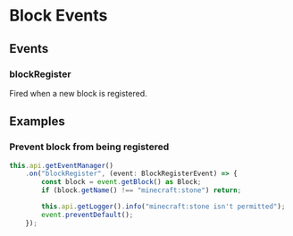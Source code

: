 # Block Events

## Events

### blockRegister

Fired when a new block is registered.

## Examples

### Prevent block from being registered

```typescript
this.api.getEventManager()
    .on("blockRegister", (event: BlockRegisterEvent) => {
        const block = event.getBlock() as Block;
        if (block.getName() !== "minecraft:stone") return;

        this.api.getLogger().info("minecraft:stone isn't permitted");
        event.preventDefault();
    });
```

